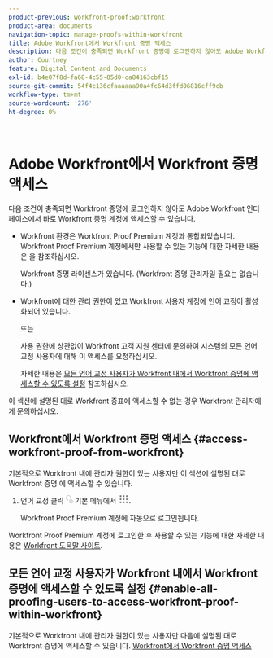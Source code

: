```yaml
---
product-previous: workfront-proof;workfront
product-area: documents
navigation-topic: manage-proofs-within-workfront
title: Adobe Workfront에서 Workfront 증명 액세스
description: 다음 조건이 충족되면 Workfront 증명에 로그인하지 않아도 Adobe Workfront 인터페이스에서 바로 Workfront 증명 계정에 액세스할 수 있습니다. - EDIT ME
author: Courtney
feature: Digital Content and Documents
exl-id: b4e07f8d-fa68-4c55-85d0-ca84163cbf15
source-git-commit: 54f4c136cfaaaaaa90a4fc64d3ffd06816cff9cb
workflow-type: tm+mt
source-wordcount: '276'
ht-degree: 0%

---
```


# Adobe Workfront에서 Workfront 증명 액세스

다음 조건이 충족되면 Workfront 증명에 로그인하지 않아도 Adobe Workfront 인터페이스에서 바로 Workfront 증명 계정에 액세스할 수 있습니다.

* Workfront 환경은 Workfront Proof Premium 계정과 통합되었습니다. Workfront Proof Premium 계정에서만 사용할 수 있는 기능에 대한 자세한 내용은 을 참조하십시오.

   Workfront 증명 라이센스가 있습니다. (Workfront 증명 관리자일 필요는 없습니다.)

* Workfront에 대한 관리 권한이 있고 Workfront 사용자 계정에 언어 교정이 활성화되어 있습니다.

   또는

   사용 권한에 상관없이 Workfront 고객 지원 센터에 문의하여 시스템의 모든 언어 교정 사용자에 대해 이 액세스를 요청하십시오.

   자세한 내용은 [모든 언어 교정 사용자가 Workfront 내에서 Workfront 증명에 액세스할 수 있도록 설정](#enable-all-proofing-users-to-access-workfront-proof-within-workfront) 참조하십시오.

이 섹션에 설명된 대로 Workfront 증표에 액세스할 수 없는 경우 Workfront 관리자에게 문의하십시오.

## Workfront에서 Workfront 증명 액세스 {#access-workfront-proof-from-workfront}

기본적으로 Workfront 내에 관리자 권한이 있는 사용자만 이 섹션에 설명된 대로 Workfront 증명 에 액세스할 수 있습니다. 

1. 언어 교정 클릭 ![](assets/proofing-main-menu.png) 기본 메뉴에서 ![](assets/main-menu-icon.png).

   Workfront Proof Premium 계정에 자동으로 로그인됩니다.

Workfront Proof Premium 계정에 로그인한 후 사용할 수 있는 기능에 대한 자세한 내용은 [Workfront 도움말 사이트](https://support.workfront.com).

## 모든 언어 교정 사용자가 Workfront 내에서 Workfront 증명에 액세스할 수 있도록 설정 {#enable-all-proofing-users-to-access-workfront-proof-within-workfront}

기본적으로 Workfront 내에 관리자 권한이 있는 사용자만 다음에 설명된 대로 Workfront 증명에 액세스할 수 있습니다. [Workfront에서 Workfront 증명 액세스](#access-workfront-proof-from-workfront)
